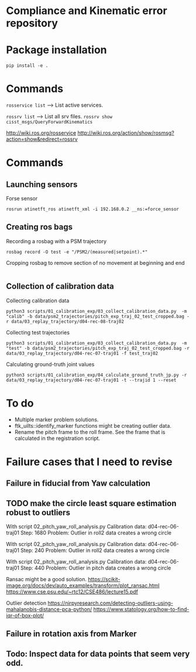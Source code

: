 # Compliance and Kinematic error repository

# Package installation

`pip install -e .`

# Commands
`rosservice list` --> List active services.

`rossrv list` --> List all srv files.
`rossrv show cisst_msgs/QueryForwardKinematics`

http://wiki.ros.org/rosservice
http://wiki.ros.org/action/show/rosmsg?action=show&redirect=rossrv


# Commands 
## Launching sensors
Forse sensor
```
rosrun atinetft_ros atinetft_xml -i 192.168.0.2 __ns:=force_sensor
```

## Creating ros bags
Recording a rosbag with a PSM trajectory
```
rosbag record -O test -e "/PSM2/(measured|setpoint).*"
```
Cropping rosbag to remove section of no movement at beginning and end
```

```

## Collection of calibration data
Collecting calibration data
```
python3 scripts/01_calibration_exp/03_collect_calibration_data.py  -m "calib" -b data/psm2_trajectories/pitch_exp_traj_02_test_cropped.bag -r data/03_replay_trajectory/d04-rec-08-traj02 
```

Collecting test trajectories
```
python3 scripts/01_calibration_exp/03_collect_calibration_data.py  -m "test" -b data/psm2_trajectories/pitch_exp_traj_02_test_cropped.bag -r data/03_replay_trajectory/d04-rec-07-traj01 -f test_traj02
```

Calculating ground-truth joint values
```
python3 scripts/01_calibration_exp/04_calculate_ground_truth_jp.py -r data/03_replay_trajectory/d04-rec-07-traj01 -t --trajid 1 --reset
```

# To do 

* Multiple marker problem solutions. 
* ftk_uilts::identify_marker functions might be creating outlier data.
* Rename the pitch frame to the roll frame. See the frame that is calculated in the registration script.

# Failure cases that I need to revise

## Failure in fiducial from Yaw calculation
## TODO make the circle least square estimation robust to outliers
With script 02_pitch_yaw_roll_analysis.py
Calibration data: d04-rec-06-traj01
Step: 1680
Problem: Outlier in roll2 data creates a wrong circle 

With script 02_pitch_yaw_roll_analysis.py
Calibration data: d04-rec-06-traj01
Step: 240
Problem: Outlier in roll2 data creates a wrong circle 

With script 02_pitch_yaw_roll_analysis.py
Calibration data: d04-rec-06-traj01
Step: 440
Problem: Outlier in pitch data creates a wrong circle 

Ransac might be a good solution.
https://scikit-image.org/docs/dev/auto_examples/transform/plot_ransac.html
https://www.cse.psu.edu/~rtc12/CSE486/lecture15.pdf

Outlier detection
https://nirpyresearch.com/detecting-outliers-using-mahalanobis-distance-pca-python/
https://www.statology.org/how-to-find-iqr-of-box-plot/

## Failure in rotation axis from Marker
## Todo: Inspect data for data points that seem very odd.